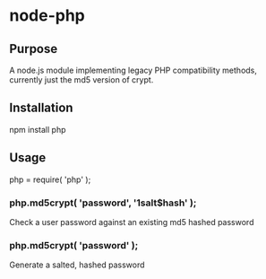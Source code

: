 # node-php

## Purpose

A node.js module implementing legacy PHP compatibility methods, currently just the md5 version of crypt.

## Installation

npm install php

## Usage

php = require( 'php' );

### php.md5crypt( 'password', '$1$salt$hash' );
Check a user password against an existing md5 hashed password

### php.md5crypt( 'password' );
Generate a salted, hashed password
